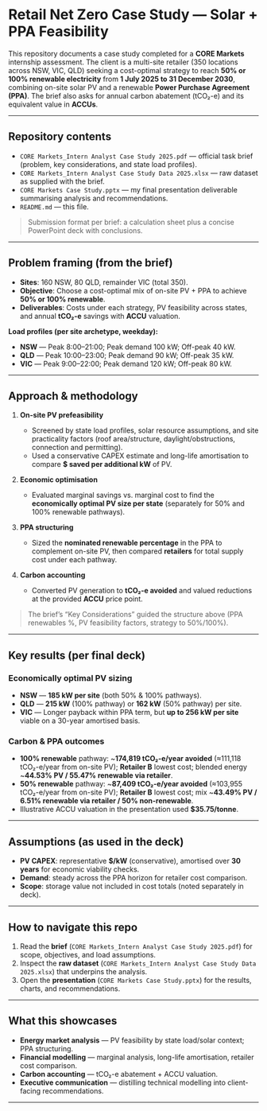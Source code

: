 # Retail Net Zero Case Study — Solar + PPA Feasibility

This repository documents a case study completed for a **CORE Markets** internship assessment. The client is a multi-site retailer (350 locations across NSW, VIC, QLD) seeking a cost-optimal strategy to reach **50% or 100% renewable electricity** from **1 July 2025 to 31 December 2030**, combining on-site solar PV and a renewable **Power Purchase Agreement (PPA)**. The brief also asks for annual carbon abatement (tCO₂-e) and its equivalent value in **ACCUs**.

---

## Repository contents

- `CORE Markets_Intern Analyst Case Study 2025.pdf` — official task brief (problem, key considerations, and state load profiles).
- `CORE Markets_Intern Analyst Case Study Data 2025.xlsx` — raw dataset as supplied with the brief.  
- `CORE Markets Case Study.pptx` — my final presentation deliverable summarising analysis and recommendations.
- `README.md` — this file.

> Submission format per brief: a calculation sheet plus a concise PowerPoint deck with conclusions. 

---

## Problem framing (from the brief)

- **Sites**: 160 NSW, 80 QLD, remainder VIC (total 350).
- **Objective**: Choose a cost-optimal mix of on-site PV + PPA to achieve **50% or 100% renewable**.
- **Deliverables**: Costs under each strategy, PV feasibility across states, and annual **tCO₂-e** savings with **ACCU** valuation.

**Load profiles (per site archetype, weekday):**
- **NSW** — Peak 8:00–21:00; Peak demand 100 kW; Off-peak 40 kW.
- **QLD** — Peak 10:00–23:00; Peak demand 90 kW; Off-peak 35 kW.
- **VIC** — Peak 9:00–22:00; Peak demand 120 kW; Off-peak 80 kW.

---

## Approach & methodology

1. **On-site PV prefeasibility**  
   - Screened by state load profiles, solar resource assumptions, and site practicality factors (roof area/structure, daylight/obstructions, connection and permitting).  
   - Used a conservative CAPEX estimate and long-life amortisation to compare **$ saved per additional kW** of PV.

2. **Economic optimisation**  
   - Evaluated marginal savings vs. marginal cost to find the **economically optimal PV size per state** (separately for 50% and 100% renewable pathways).

3. **PPA structuring**  
   - Sized the **nominated renewable percentage** in the PPA to complement on-site PV, then compared **retailers** for total supply cost under each pathway.

4. **Carbon accounting**  
   - Converted PV generation to **tCO₂-e avoided** and valued reductions at the provided **ACCU** price point.

> The brief’s “Key Considerations” guided the structure above (PPA renewables %, PV feasibility factors, strategy to 50%/100%).

---

## Key results (per final deck)

### Economically optimal PV sizing
- **NSW** — **185 kW per site** (both 50% & 100% pathways).
- **QLD** — **215 kW** (100% pathway) or **162 kW** (50% pathway) per site.
- **VIC** — Longer payback within PPA term, but **up to 256 kW per site** viable on a 30-year amortised basis. 

### Carbon & PPA outcomes
- **100% renewable** pathway: ~**174,819 tCO₂-e/year avoided** (≈111,118 tCO₂-e/year from on-site PV); **Retailer B** lowest cost; blended energy ~**44.53% PV / 55.47% renewable via retailer**.
- **50% renewable** pathway: ~**87,409 tCO₂-e/year avoided** (≈103,955 tCO₂-e/year from on-site PV); **Retailer B** lowest cost; mix ~**43.49% PV / 6.51% renewable via retailer / 50% non-renewable**. 
- Illustrative ACCU valuation in the presentation used **$35.75/tonne**.

---

## Assumptions (as used in the deck)

- **PV CAPEX**: representative **$/kW** (conservative), amortised over **30 years** for economic viability checks.  
- **Demand**: steady across the PPA horizon for retailer cost comparison.  
- **Scope**: storage value not included in cost totals (noted separately in deck).

---

## How to navigate this repo

1. Read the **brief** (`CORE Markets_Intern Analyst Case Study 2025.pdf`) for scope, objectives, and load assumptions.
2. Inspect the **raw dataset** (`CORE Markets_Intern Analyst Case Study Data 2025.xlsx`) that underpins the analysis.  
3. Open the **presentation** (`CORE Markets Case Study.pptx`) for the results, charts, and recommendations. 

---

## What this showcases

- **Energy market analysis** — PV feasibility by state load/solar context; PPA structuring.  
- **Financial modelling** — marginal analysis, long-life amortisation, retailer cost comparison.  
- **Carbon accounting** — tCO₂-e abatement + ACCU valuation.  
- **Executive communication** — distilling technical modelling into client-facing recommendations.

---
